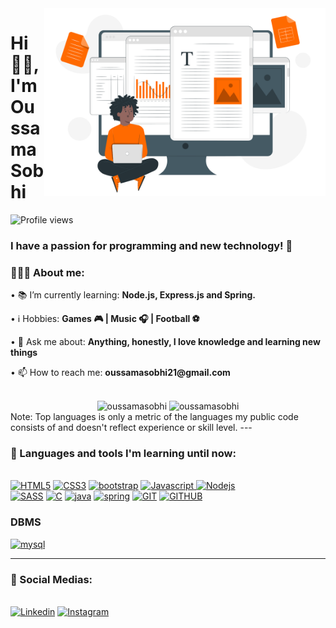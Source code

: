 <img align="right" src="https://raw.githubusercontent.com/gabrlcj/gabrlcj/2aa161dfb942e25ec84396721837dfccc98e08f2/Illustration.svg" alt="Illustration" title="Illustration Storyset" width=450/>
    
<h1 align="left">Hi 👋🏽, I'm Oussama Sobhi</h1>

![Profile views](https://gpvc.arturio.dev/oussamasobhi)

<h3 align="left">I have a passion for programming and new technology! 🚀</h3>

<div align="left">
    <h3>👨🏽‍💻 About me:</h3>
        <p>• 📚 I’m currently learning: <b> Node.js, Express.js and Spring.</b></p>
        <p>• ℹ️ Hobbies: <b>Games 🎮 | Music 🎧 | Football ⚽</b></p>
        <p>• 💬 Ask me about: <b>Anything, honestly, I love knowledge and learning new things</b></p>
        <p>• 📫 How to reach me: <b>oussamasobhi21@gmail.com</b></p>
</div><br>

<div align="center">
    <img height="155em" src="https://github-readme-stats.vercel.app/api?username=oussamasobhi&show_icons=true&theme=slateorange&title_color=f34213&text_color=0c0c0c&icon_color=0c0c0c&locale=en&hide_border=true&bg_color=bbb8b2" alt="oussamasobhi" />
    <img height="155em" src="https://github-readme-stats.vercel.app/api/top-langs?username=oussamasobhi&show_icons=true&theme=slateorange&title_color=f34213&text_color=0c0c0c&icon_color=0c0c0c&layout=compact&hide_border=true&bg_color=bbb8b2" alt="oussamasobhi" />
</div>
   Note: Top languages is only a metric of the languages my public code consists of and doesn't reflect experience or skill level. 
---

<div>
  <h3>🧰 Languages and tools I'm learning until now:</h3><br>
    <a href="https://"><img src="https://img.shields.io/static/v1?label=&message=HTML5&color=%23E34F26&style=for-the-badge&logo=html5&logoColor=whitesmoke" alt="HTML5"></a>
    <a href="https://"><img src="https://img.shields.io/static/v1?label=&message=CSS3&color=%231572B6&style=for-the-badge&logo=css3&logoColor=whitesmoke" alt="CSS3"></a>
     <a href="https://"><img src="https://img.shields.io/static/v1?label=&message=bootstrap&color=%23552d84&style=for-the-badge&logo=bootstrap&logoColor=whitesmoke" alt="bootstrap"></a>
     <a href="https://"><img src="https://img.shields.io/static/v1?label=&message=Javascript&color=%23F7DF1E&style=for-the-badge&logo=javascript&logoColor=grey" alt="Javascript"> </a>
    <a href="https://"><img src="https://img.shields.io/static/v1?label=&message=Node.js&color=%233178C6&style=for-the-badge&logo=node.js&logoColor=03256C" alt="Nodejs"></a>
    <br>
    <a href="https://"><img src="https://img.shields.io/static/v1?label=&message=Express.js&color=%23CC6699&style=for-the-badge&logo=express.js&logoColor=whitesmoke" alt="SASS"></a>
    <a href="https://"><img src="https://img.shields.io/static/v1?label=&message=C&color=%233178C6&style=for-the-badge&logo=c&logoColor=03256C" alt="C"></a>
    <a href="https://"><img src="https://img.shields.io/static/v1?label=&message=JAVA&color=%233178C6&style=for-the-badge&logo=java&logoColor=03256C" alt="java"></a>
    <a href="https://"><img src="https://img.shields.io/static/v1?label=&message=spring&color=%2361DAFB&style=for-the-badge&logo=spring&logoColor=grey" alt="spring"></a>
    <a href="https://"><img src="https://img.shields.io/static/v1?label=&message=GIT&color=%23F05032&style=for-the-badge&logo=git&logoColor=whitesmoke" alt="GIT"></a>
    <a href="https://"><img src="https://img.shields.io/static/v1?label=&message=GITHUB&color=%23181717&style=for-the-badge&logo=github&logoColor=whitesmoke" alt="GITHUB"></a>
    <br>
    <h3>DBMS</h3>
    <a href="https://"><img src="https://img.shields.io/static/v1?label=&message=MySql&color=%23F05032&style=for-the-badge&logo=mysql&logoColor=whitesmoke" alt="mysql"></a>
 
   
</div>

___

<div>
  <h3>📱 Social Medias:</h3><br>
    <a href="https://www.linkedin.com/in/oussama-sobhi-3b5b2119a/" target="_blank"><img src="https://img.shields.io/static/v1?label=&message=Linkedin&color=0A66C2&style=for-the-badge&logo=linkedin&logoColor=whitesmoke" alt="Linkedin"></a>
    <a href="https://www.instagram.com/its_oussama_s/?hl=fr" target="_blank"><img src="https://img.shields.io/static/v1?label=&message=Instagram&color=lightpink&style=for-the-badge&logo=instagram&logoColor=black" alt="Instagram"></a>
</div>


